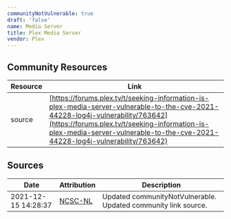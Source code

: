 ```yaml
---
communityNotVulnerable: true
draft: 'false'
name: Media Server
title: Plex Media Server
vendor: Plex
---
```



## Community Resources
| Resource | Link |
| --- | --- |
| source | [https://forums.plex.tv/t/seeking-information-is-plex-media-server-vulnerable-to-the-cve-2021-44228-log4j-vulnerability/763642](https://forums.plex.tv/t/seeking-information-is-plex-media-server-vulnerable-to-the-cve-2021-44228-log4j-vulnerability/763642) |


## Sources
| Date | Attribution | Description |
| --- | --- | --- |
| 2021-12-15 14:28:37 | [NCSC-NL](https://github.com/NCSC-NL/log4shell/blob/main/software/README.md) | Updated communityNotVulnerable. Updated community link source.  |
